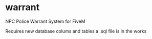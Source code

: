 # warrant
NPC Police Warrant System for FiveM

Requires new database colums and tables
a .sql file is in the works
